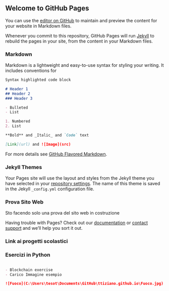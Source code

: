 ## Welcome to GitHub Pages

You can use the [editor on GitHub](https://github.com/ttiziano/ttiziano.github.io/edit/master/index.md) to maintain and preview the content for your website in Markdown files.

Whenever you commit to this repository, GitHub Pages will run [Jekyll](https://jekyllrb.com/) to rebuild the pages in your site, from the content in your Markdown files.

### Markdown

Markdown is a lightweight and easy-to-use syntax for styling your writing. It includes conventions for

```markdown
Syntax highlighted code block

# Header 1
## Header 2
### Header 3

- Bulleted
- List

1. Numbered
2. List

**Bold** and _Italic_ and `Code` text

[Link](url) and ![Image](src)
```

For more details see [GitHub Flavored Markdown](https://guides.github.com/features/mastering-markdown/).

### Jekyll Themes

Your Pages site will use the layout and styles from the Jekyll theme you have selected in your [repository settings](https://github.com/ttiziano/ttiziano.github.io/settings). The name of this theme is saved in the Jekyll `_config.yml` configuration file.

### Prova Sito Web

Sto facendo solo una prova del sito web in costruzione

Having trouble with Pages? Check out our [documentation](https://help.github.com/categories/github-pages-basics/) or [contact support](https://github.com/contact) and we’ll help you sort it out.

### Link ai progetti scolastici

### Esercizi in Python

```markdown

- Blockchain exercise 
- Carico Immagine esempio

![Fuoco](C:\Users\tesot\Documents\GitHub\ttiziano.github.io\Fuoco.jpg)

```


